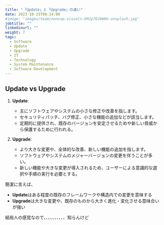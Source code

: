 ```yaml
---
title: "「Update」と「Upgrade」の違い"
date: 2023-10-25T06:14:00
#image: "images/team/nonsap-visuals-kMJp7620W6U-unsplash.jpg"
jobtitle: ""
linkedinurl: ""
weight: 7
tags:
  - Software
  - Update
  - Upgrade
  - IT
  - Technology
  - System Maintenance
  - Software Development
---
```


## Update vs Upgrade

1. **Update**:
   - 主にソフトウェアやシステムの小さな修正や改善を指します。
   - セキュリティパッチ、バグ修正、小さな機能の追加などが該当します。
   - 定期的に提供され、既存のバージョンを安定させるためや新しい脅威から保護するために行われる。

2. **Upgrade**:
   - より大きな変更や、全体的な改善、新しい機能の追加を指します。
   - ソフトウェアやシステムのメジャーバージョンの変更を伴うことが多い。
   - 新しい機能や大きな変更が導入されるため、ユーザーによる意識的な選択や手順の実行を必要とする。

簡潔に言えば、

- **Update**はある程度の既存のフレームワークや構造内での変更を意味する
- **Upgrade**は大きな変更や、既存のものから大きく進化・変化させる意味合いが強い

結局人の感覚なので、、、、、、、、、、知らんけど
